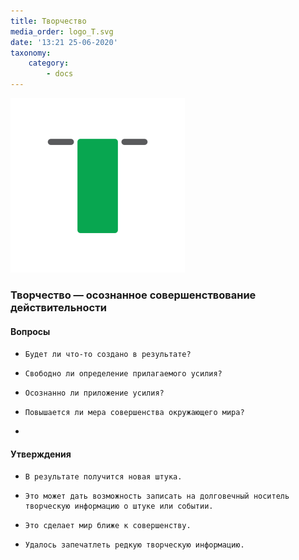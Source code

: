 ```yaml
---
title: Творчество
media_order: logo_T.svg
date: '13:21 25-06-2020'
taxonomy:
    category:
        - docs
---
```


![Т](logo_T.svg?resize=300,300)

### Творчество — осознанное совершенствование действительности

#### Вопросы

*     Будет ли что-то создано в результате?
*     Свободно ли определение прилагаемого усилия?
*     Осознанно ли приложение усилия?
*     Повышается ли мера совершенства окружающего мира?
*
#### Утверждения

*     В результате получится новая штука.
*     Это может дать возможность записать на долговечный носитель творческую информацию о штуке или событии.
*     Это сделает мир ближе к совершенству.
*     Удалось запечатлеть редкую творческую информацию.
